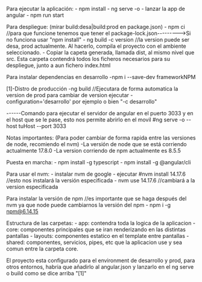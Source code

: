 Para ejecutar la aplicación: - npm install - ng serve -o - lanzar la app de angular - npm run start

Para despliegue: (mirar build:desa|build:prod en package.json) - npm ci //para que funcione tenemos que tener el package-lock.json--------->Si no funciona usar "npm install" - ng build -c version //la version puede ser desa, prod actualmente. Al hacerlo, compila el proyecto con el ambiente seleccionado. - Copiar la capeta generada, llamada dist, al mismo nivel que src. Esta carpeta contendrá todos los ficheros necesarios para su despliegue, junto a aun fichero index.html

Para instalar dependencias en desarrollo -npm i --save-dev frameworkNPM

[1]-Distro de producción -ng build //Ejecutara de forma automatica la version de prod para cambiar de version ejecutar -configuration='desarrollo' por ejemplo o bien "-c desarrollo"

------Comando para ejecutar el servidor de angular en el puerto 3033 y en el host que se le pase, esto nos permite abrirlo en el movil #ng serve -o --host tuHost --port 3033

Notas importantes: (Para poder cambiar de forma rapida entre las versiones de node, recomiendo el nvm) -La versión de node que se está corriendo actualmente 17.8.0 -La version corriendo de npm actualmente es 8.5.5

Puesta en marcha: - npm install -g typescript - npm install -g @angular/cli

Para usar el nvm: - instalar nvm de google - ejecutar #nvm install 14.17.6 //esto nos instalará la versión especificada - nvm use 14.17.6 //cambiará a la version especificada

Para instalar la versión de npm //es importante que se haga después del nvm ya que node puede cambiarnos la versión del npm - npm i -g npm@6.14.15

Estructura de las carpetas:
    - app: contendra toda la logica de la aplicacion 
        - core: componentes principales que se iran renderizando en las distintas pantallas 
        - layouts: componentes estatico en el template entre pantallas
        -shared: componentes, servicios, pipes, etc que la aplicacion use y sea comun entre la carpeta core.

El proyecto esta configurado para el environment de desarrollo y prod, para otros entornos, habria que añadirlo al angular.json y lanzarlo en el ng serve o build como se dice arriba "[1]"